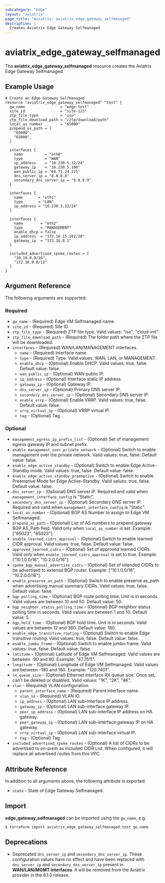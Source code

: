 ```yaml
---
subcategory: "Edge"
layout: "aviatrix"
page_title: "Aviatrix: aviatrix_edge_gateway_selfmanaged"
description: |-
  Creates Aviatrix Edge Gateway Selfmanaged
---
```


# aviatrix_edge_gateway_selfmanaged

The **aviatrix_edge_gateway_selfmanaged** resource creates the Aviatrix Edge Gateway Selfmanaged.

## Example Usage

```hcl
# Create an Edge Gateway Selfmanaged
resource "aviatrix_edge_gateway_selfmanaged" "test" {
  gw_name                = "edge-test"
  site_id                = "site-123"
  ztp_file_type          = "iso"
  ztp_file_download_path = "/ztp/download/path"
  local_as_number        = "65000"
  prepend_as_path = [
    "65000",
    "65000",
  ]

  interfaces {
    name          = "eth0"
    type          = "WAN"
    ip_address    = "10.230.5.32/24"
    gateway_ip    = "10.230.5.100"
    wan_public_ip = "64.71.24.221"
    dns_server_ip = "8.8.8.8"
    secondary_dns_server_ip = "9.9.9.9"
  }

  interfaces {
    name       = "eth1"
    type       = "LAN"
    ip_address = "10.230.3.32/24"
  }

  interfaces {
    name        = "eth2"
    type        = "MANAGEMENT"
    enable_dhcp = false
    ip_address  = "172.16.15.162/20"
    gateway_ip  = "172.16.0.1"
  }

  included_advertised_spoke_routes = [
    "10.10.0.0/16",
    "172.16.0.0/12"
  ]
}
```

## Argument Reference

The following arguments are supported:

### Required
* `gw_name` - (Required) Edge VM Selfmanaged name.
* `site_id` - (Required) Site ID.
* `ztp_file_type` - (Required) ZTP file type. Valid values: "iso", "cloud-init".
* `ztp_file_download_path` - (Required) The folder path where the ZTP file will be downloaded.
* `interfaces` - (Required) WAN/LAN/MANAGEMENT interfaces.
  * `name` - (Required) Interface name.
  * `type` - (Required) Type. Valid values: WAN, LAN, or MANAGEMENT.
  * `enable_dhcp` - (Optional) Enable DHCP. Valid values: true, false. Default value: false.
  * `wan_public_ip` - (Optional) WAN public IP.
  * `ip_address` - (Optional) Interface static IP address.
  * `gateway_ip` - (Optional) Gateway IP.
  * `dns_server_ip` - (Optional) Primary DNS server IP.
  * `secondary_dns_server_ip` - (Optional) Secondary DNS server IP.
  * `enable_vrrp` - (Optional) Enable VRRP. Valid values: true, false. Default value: false.
  * `vrrp_virtual_ip` - (Optional) VRRP virtual IP.
  * `tag` - (Optional) Tag.

### Optional
* `management_egress_ip_prefix_list` - (Optional) Set of management egress gateway IP and subnet prefix.
* `enable_management_over_private_network` - (Optional) Switch to enable management over the private network. Valid values: true, false. Default value: false.
* `enable_edge_active_standby` - (Optional) Switch to enable Edge Active-Standby mode. Valid values: true, false. Default value: false.
* `enable_edge_active_standby_preemptive` - (Optional) Switch to enable Preemptive Mode for Edge Active-Standby. Valid values: true, false. Default value: false.
* `dns_server_ip` - (Optional) DNS server IP. Required and valid when `management_interface_config` is "Static".
* `secondary_dns_server_ip` - (Optional) Secondary DNS server IP. Required and valid when `management_interface_config` is "Static".
* `local_as_number` - (Optional) BGP AS Number to assign to Edge VM Selfmanaged.
* `prepend_as_path` - (Optional) List of AS numbers to prepend gateway BGP AS_Path field. Valid only when `local_as_number` is set. Example: ["65023", "65023"].
* `enable_learned_cidrs_approval` - (Optional) Switch to enable learned CIDR approval. Valid values: true, false. Default value: false.
* `approved_learned_cidrs` - (Optional) Set of approved learned CIDRs. Valid only when `enable_learned_cidrs_approval` is set to true. Example: ["10.1.0.0/16", "10.2.0.0/16"].
* `spoke_bgp_manual_advertise_cidrs` - (Optional) Set of intended CIDRs to be advertised to external BGP router. Example: ["10.1.0.0/16", "10.2.0.0/16"].
* `enable_preserve_as_path` - (Optional) Switch to enable preserve as_path when advertising manual summary CIDRs. Valid values: true, false. Default value: false.
* `bgp_polling_time` - (Optional) BGP route polling time. Unit is in seconds. Valid values are between 10 and 50. Default value: 50.
* `bgp_neighbor_status_polling_time` - (Optional) BGP neighbor status polling time in seconds. Valid values are between 1 and 10. Default value: 5.
* `bgp_hold_time` - (Optional) BGP hold time. Unit is in seconds. Valid values are between 12 and 360. Default value: 180.
* `enable_edge_transitive_routing` - (Optional) Switch to enable Edge transitive routing. Valid values: true, false. Default value: false.
* `enable_jumbo_frame` - (Optional) Switch to enable jumbo frame. Valid values: true, false. Default value: false.
* `latitude` - (Optional) Latitude of Edge VM Selfmanaged. Valid values are between -90 and 90. Example: "47.7511".
* `longitude` - (Optional) Longitude of Edge VM Selfmanaged. Valid values are between -180 and 180. Example: "120.7401".
* `rx_queue_size` - (Optional) Ethernet interface RX queue size. Once set, can't be deleted or disabled. Valid values: "1K", "2K", "4K".
* `vlan` - (Required) VLAN configuration.
  * `parent_interface_name` - (Required) Parent interface name.
  * `vlan_id` - (Required) VLAN ID.
  * `ip_address` - (Optional) LAN sub-interface IP address.
  * `gateway_ip` - (Optional) LAN sub-interface gateway IP.
  * `peer_ip_address` - (Optional) LAN sub-interface IP address on HA gateway.
  * `peer_gateway_ip` - (Optional) LAN sub-interface gateway IP on HA gateway.
  * `vrrp_virtual_ip` - (Optional) LAN sub-interface virtual IP.
  * `tag` - (Optional) Tag.
* `included_advertised_spoke_routes` - (Optional) A list of CIDRs to be advertised to on-prem as Included CIDR List. When configured, it will replace all advertised routes from this VPC.

## Attribute Reference

In addition to all arguments above, the following attribute is exported:

* `state` - State of Edge Gateway Selfmanaged.

## Import

**edge_gateway_selfmanaged** can be imported using the `gw_name`, e.g.

```
$ terraform import aviatrix_edge_gateway_selfmanaged.test gw_name
```

## Deprecations
* Deprecated ``dns_server_ip`` and ``secondary_dns_server_ip``. These configuration values have no effect and have been replaced with ``dns_server_ip`` and  ``secondary_dns_server_ip`` present in **WAN/LAN/MGMT interfaces**. It will be removed from the Aviatrix provider in the 8.1.0 release.
